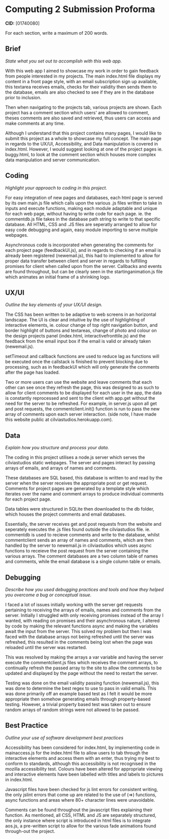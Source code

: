 # Computing 2 Submission Proforma

**CID:** [01740080]

For each section, write a maximum of 200 words.

## Brief

*State what you set out to accomplish with this web app.*


With this web app I aimed to showcase my work in order to gain feedback from people interested in my projects.
The main index.html file displays my content in a front page style, with an email subscription sign up available,
this textarea receives emails, checks for their validity then sends them to the database, emails are also checked
to see if they are in the database prior to inclusion. 

Then when navigating to the projects tab, various projects are shown.
Each project has a comment section which users' are allowed to comment, theses comments are also saved and retrieved, thus
users can access and make comments at any time. 

Although I understand that this project contains many pages, I would like to submit this project as a whole to showcase my full concept. The main page in regards to the UX/UI, Accessibility, and Data manipulation is covered in index.html. However, I would suggest looking at one of the project pages ie. buggy.html, to look at the comment section which houses more complex data manipulation and server communication.

## Coding

*Highlight your approach to coding in this project.*

For easy integration of new pages and databases, each html page is served by its own main.js file which calls upon the
various .js files written to take in inputs and execute functions, making each module adaptable and unique for each web page, without having to write code for each page. ie. the commentdb.js file takes in the database path string to write to that specific database. All HTML, CSS and .JS files are seperatly arranged to allow for easy code debugging and again, easy module importing to serve multiple webpages.

Asynchronous code is incorporated when generating the comments for each project page (feedbackUI.js), and in regards to checking if an email is already been registered (newemail.js), this had to implemented to allow for proper data transfer between client and server in regards to fulfilling promises for client when called upon from the server. Callbacks and events are found throughout, but can be clearly seen in the startinganimation.js file which animates an initial frame of a shrinking logo. 

## UX/UI

*Outline the key elements of your UX/UI design.*

The CSS has been written to be adaptive to web screens in an horizontal landscape. The UI is clear and intuitive by the use
of highlighting of interactive elements, ie. colour change of top right navigation button, and border highlight of buttons and textareas, change of photo and colour on the design projects panel (index.html, interactivefronttile.js) and the feedback from the email input box if the email is valid or already taken (newemail.js). 

setTimeout and callback functions are used to reduce lag as functions will be executed once the callstack is finished to prevent blocking due to processing, such as in feedbackUI which will only generate the comments after the page has loaded. 

Two or more users can use the website and leave comments that each other can see once they refresh the page, this was designed to as such to allow for client comments to be displayed for each user in the app, the data is constantly reprocessed and sent to the client with app.get without the need for the server to be refreshed. For example, in server.js upon all get and post requests, the commentclient.init() function is run to pass the new array of comments upon each server interaction. (side note, I have made this website public at cilviastudios.herokuapp.com).


## Data

*Explain how you structure and process your data.*

The coding in this project utilises a node.js server which serves the cilviastudios static webpages. The server and pages interact by passing arrays of emails, and arrays of names and comments. 

These databases are SQL based, this database is written to and read by the server when the server receives the appropriate post or get request. Comments for project pages are generated by a template style which iterates over the name and comment arrays to produce individual comments for each project page. 

Data tables were structured in SQLite then downloaded to the db folder, which houses the project comments and email databases.

Essentially, the server receives get and post requests from the website and seperately executes the .js files found outside the cilviastudios file. ie. commentdb is used to recieve comments and write to the database, whilst commentclient sends an array of names and comments, which are then handled by the server to newemail.js in cilviastudios which uses async functions to receieve the post request from the server containing the various arrays. The comment databases are a two column table of names and comments, while the email database is a single column table or emails.

## Debugging

*Describe how you used debugging practices and tools and how they helped you overcome a bug or conceptual issue.*

I faced a lot of issues initially working with the server get requests pertaining to receiving the arrays of emails, names and comments from the server. Initially I struggled with only receiving promises instead of the array I wanted, with reading on promises and their asynchronous nature, I altered by code by making the relevant functions async and making the variables await the input from the server. This solved my problem but then I was faced with the database arrays not being refreshed until the server was refreshed, this resulted in the comments being lost when the page was reloaded until the server was restarted. 

This was resolved by making the arrays a var variable and having the server execute the commentclient.js files which receives the comment arrays, to continually refresh the passed array to the site to allow the comments to be updated and displayed by the page without the need to restart the server.

Testing was done on the email validity passing function (newemail.js), this was done to determine the best regex to use to pass in valid emails. This was done primarily off an example based test as I felt it would be more appropriate then somehow generating emails through property-based testing. However, a trivial property based test was taken out to ensure random arrays of random strings were not allowed to be passed. 

## Best Practice

*Outline your use of software development best practices*

Accessibility has been considered for index.html, by implementing code in mainaccess.js for the index.html file to allow users to tab through the interactive elements and access them with an enter, thus trying my best to conform to standards, although this accessibility is not recognised in the mozilla accessibility test. Colours have been altered for appropriate viewing and interactive elements have been labelled with titles and labels to pictures in index.html.

 Javascript files have been checked for js lint errors for consistent writing, the only jslint errors that come up are related to the use of (=>) functions, async functions and areas where 80+ character lines were unavoidable.

 Comments can be found throughout the javascript files explaining their function. As mentioned, all CSS, HTML and JS are separately structured, the only instance where script is introduced in html files is to integrate aos.js, a pre-written script to allow for the various fade animations found through-out the project. 